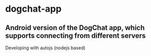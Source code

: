 # dogchat-app
## Android version of the DogChat app, which supports connecting from different servers
Developing with autojs (nodejs based)
